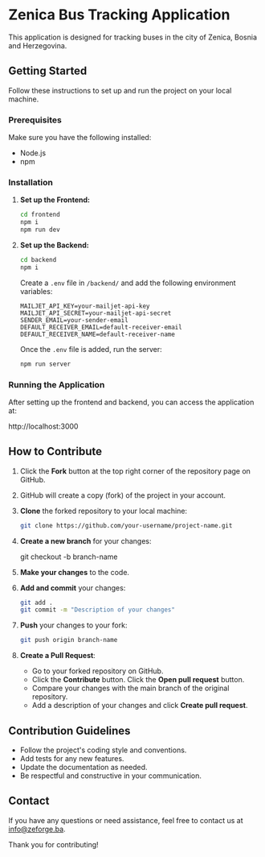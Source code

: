 # Zenica Bus Tracking Application

This application is designed for tracking buses in the city of Zenica, Bosnia and Herzegovina.

## Getting Started

Follow these instructions to set up and run the project on your local machine.

### Prerequisites

Make sure you have the following installed:

- Node.js
- npm

### Installation

1. **Set up the Frontend:**

   ```bash
   cd frontend
   npm i
   npm run dev
   ```

2. **Set up the Backend:**

   ```bash
   cd backend
   npm i
   ```

   Create a `.env` file in `/backend/` and add the following environment variables:

   ```plaintext
   MAILJET_API_KEY=your-mailjet-api-key
   MAILJET_API_SECRET=your-mailjet-api-secret
   SENDER_EMAIL=your-sender-email
   DEFAULT_RECEIVER_EMAIL=default-receiver-email
   DEFAULT_RECEIVER_NAME=default-receiver-name
   ```

   Once the `.env` file is added, run the server:

   ```bash
   npm run server
   ```

### Running the Application

After setting up the frontend and backend, you can access the application at:

http://localhost:3000

## How to Contribute

1. Click the **Fork** button at the top right corner of the repository page on GitHub.
2. GitHub will create a copy (fork) of the project in your account.
3. **Clone** the forked repository to your local machine:
   ```bash
   git clone https://github.com/your-username/project-name.git
   ```
4. **Create a new branch** for your changes:

   git checkout -b branch-name

5. **Make your changes** to the code.
6. **Add and commit** your changes:
   ```bash
   git add .
   git commit -m "Description of your changes"
   ```
7. **Push** your changes to your fork:
   ```bash
   git push origin branch-name
   ```
8. **Create a Pull Request**:
   - Go to your forked repository on GitHub.
   - Click the **Contribute** button.
     Click the **Open pull request** button.
   - Compare your changes with the main branch of the original repository.
   - Add a description of your changes and click **Create pull request**.

## Contribution Guidelines

- Follow the project's coding style and conventions.
- Add tests for any new features.
- Update the documentation as needed.
- Be respectful and constructive in your communication.

## Contact

If you have any questions or need assistance, feel free to contact us at info@zeforge.ba.

Thank you for contributing!
